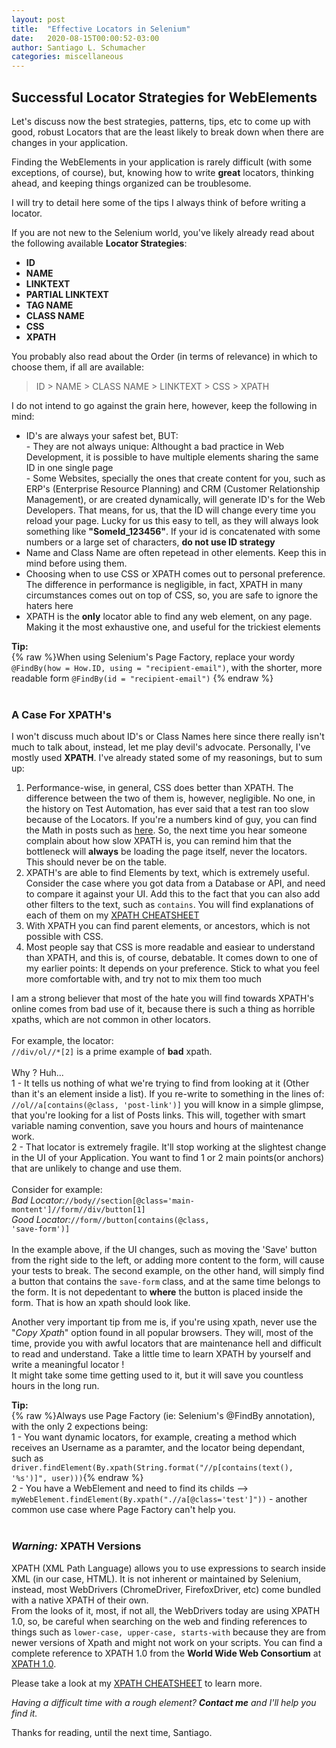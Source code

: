 ```yaml
---
layout: post
title:  "Effective Locators in Selenium"
date:   2020-08-15T00:00:52-03:00
author: Santiago L. Schumacher
categories: miscellaneous
---
```


<h2>Successful Locator Strategies for WebElements</h2>

Let's discuss now the best strategies, patterns, tips, etc to come up with good, robust Locators that are the least likely to break down when there are 
changes in your application.

Finding the WebElements in your application is rarely difficult (with some exceptions, of course), but, knowing how to write <strong>great</strong> locators, thinking ahead,
and keeping things organized can be troublesome.

I will try to detail here some of the tips I always think of before writing a locator.

If you are not new to the Selenium world, you've likely already read about the following available <strong>Locator Strategies</strong>:

<ul> 
<li><strong>ID</strong></li> 
<li><strong>NAME</strong></li> 
<li><strong>LINKTEXT</strong></li> 
<li><strong>PARTIAL LINKTEXT</strong></li> 
<li><strong>TAG NAME</strong></li> 
<li><strong>CLASS NAME</strong></li> 
<li><strong>CSS</strong></li> 
<li><strong>XPATH</strong></li> 
</ul>

You probably also read about the Order (in terms of relevance) in which to choose them, if all are available:
<blockquote>
ID > NAME > CLASS NAME > LINKTEXT > CSS > XPATH
</blockquote>

I do not intend to go against the grain here, however, keep the following in mind:

<ul>
<li>ID's are always your safest bet, BUT: <br/>
	- They are not always unique: Althought a bad practice in Web Development, it is possible to have multiple elements sharing the same ID in one single page <br/>
	- Some Websites, specially the ones that create content for you, such as ERP's (Enterprise Resource Planning) and CRM (Customer Relationship Management), or are created dynamically, will generate ID's for the Web Developers. That means, for us, that the ID will change every time you reload your page. Lucky for us this easy to tell, as they will always look something like <strong>"SomeId_123456"</strong>. If your id is concatenated with some numbers or a large set of characters, <strong>do not use ID strategy</strong></li>
<li>Name and Class Name are often repetead in other elements. Keep this in mind before using them.</li>
<li>Choosing when to use CSS or XPATH comes out to personal preference. The difference in performance is negligible, in fact, XPATH in many circumstances comes out on top of CSS, so, you are safe to ignore the haters here</li>
<li>XPATH is the <strong>only</strong> locator able to find any web element, on any page. Making it the most exhaustive one, and useful for the trickiest elements</li>
</ul>


<section class="tips-container">
    <div class="tip"> <strong> Tip: </strong><br/>{% raw %}When using Selenium's Page Factory, replace your wordy <code>@FindBy(how = How.ID, using = "recipient-email")</code>, 
	with the shorter, more readable form <code>@FindBy(id = "recipient-email")</code> {% endraw %}
	</div>
</section>
<br/>
<h3>A Case For XPATH's</h3>

I won't discuss much about ID's or Class Names here since there really isn't much to talk about, instead, let me play devil's advocate. Personally, I've mostly used
<strong>XPATH</strong>. I've already stated some of my reasonings, but to sum up:

<div>
<ol>
	<li>Performance-wise, in general, CSS does better than XPATH. The difference between the two of them is, however, negligible. No one, in the history on Test Automation, has ever said that a test ran too slow because of the Locators.
	If you're a numbers kind of guy, you can find the Math in posts such as <a href ="http://elementalselenium.com/tips/33-xpath-vs-css-revisited">here</a>. So, the next time you hear someone complain about how slow 
	XPATH is, you can remind him that the bottleneck will <strong>always</strong> be loading the page itself, never the locators. This should never be on the table.</li>
	<li>XPATH's are able to find Elements by text, which is extremely useful. Consider the case where you got data from a Database or API, and need to compare it against your UI. Add this to the
	fact that you can also add other filters to the text, such as <code>contains</code>.  You will find explanations of each of them on my <a href='https://docs.google.com/spreadsheets/d/13a-wUwPx-9BIpa4odchN-mmnEZd2j8KHH9uO_RNBblg/edit?usp=sharing'>XPATH CHEATSHEET</a></li>
	<li>With XPATH you can find parent elements, or ancestors, which is not possible with CSS. </li>
	<li>Most people say that CSS is more readable and easiear to understand than XPATH, and this is, of course, debatable. It comes down to one of my earlier points: It depends on your preference. Stick to what you feel more comfortable with, and try not to mix them too much</li>
</ol>
</div>

I am a strong believer that most of the hate you will find towards XPATH's online comes from bad use of it, because there is such a thing as horrible xpaths, which are not common in other locators.<br/><br/>
For example, the locator:<br/>
 <code>//div/ol//*[2]</code> is a prime example of <strong>bad</strong> xpath. 
 <br/><br/>
Why ? Huh... <br/>
1 - It tells us nothing of what we're trying to find from looking at it (Other than it's an element inside a list). If you re-write to something in the lines of:
<code>//ol//a[contains(@class, 'post-link')]</code> you will know in a simple glimpse, that you're looking for a list of Posts links.
This will, together with smart variable naming convention, save you hours and hours of maintenance work.<br/>
2 - That locator is extremely fragile. It'll stop working at the slightest change in the UI of your Application. You want to find 1 or 2 main points(or anchors) that are unlikely to change
and use them.<br/><br/>
Consider for example:<br/>
<i>Bad Locator:</i><code>//body//section[@class='main-montent']//form//div/button[1]</code><br/>
<i>Good Locator:</i><code>//form//button[contains(@class, 'save-form')]</code><br/><br/>
In the example above, if the UI changes, such as moving the 'Save' button from the right side to the left, or adding more content to the form, will cause your tests to break.
The second example, on the other hand, will simply find a button that contains the <code>save-form</code> class, and at the same time belongs to the form. It is not depedentant to <strong>where</strong> the button is placed inside the form. That is how an xpath should look like.

Another very important tip from me is, if you're using xpath, never use the "<i>Copy Xpath</i>" option found in all popular browsers. They will, most of the time, provide you with awful locators that are maintenance hell and difficult to read and understand.
Take a little time to learn XPATH by yourself and write a meaningful locator !<br/> It might take some time getting used to it, but it will save you countless hours in the long run.

<section class="tips-container">
    <div class="tip"> <strong> Tip: </strong><br/>{% raw %}Always use Page Factory (ie: Selenium's @FindBy annotation), with the only 2 expections being:<br/>
	1 - You want dynamic locators, for example, creating a method which receives an Username as a paramter, and the locator being dependant, such as <code>driver.findElement(By.xpath(String.format("//p[contains(text(), '%s')]", user)))</code>{% endraw %}<br/>
	2 - You have a WebElement and need to find its childs --> <code>myWebElement.findElement(By.xpath(".//a[@class='test']"))</code> - another common use case where Page Factory can't help you.<br/>
	</div>
</section>
<br/>

<h3><i>Warning: </i>XPATH Versions</h3>
XPATH (XML Path Language) allows you to use expressions to search inside XML (in our case, HTML). 
It is not inherent or maintained by Selenium, instead, most WebDrivers (ChromeDriver, FirefoxDriver, etc) come bundled with a native XPATH of their own. <br/>
From the looks of it, most, if not all, the WebDrivers today are using XPATH 1.0, so, be careful when searching on the web and finding references to things such as <code>lower-case, upper-case, starts-with</code> 
because they are from newer versions of Xpath and might not work on your scripts. 
You can find a complete reference to XPATH 1.0 from the <strong>World Wide Web Consortium</strong> at <a href='https://www.w3.org/TR/1999/REC-xpath-19991116/'>XPATH 1.0</a>.



Please take a look at my <a href='https://docs.google.com/spreadsheets/d/13a-wUwPx-9BIpa4odchN-mmnEZd2j8KHH9uO_RNBblg/edit?usp=sharing'>XPATH CHEATSHEET</a> to learn more. 

<i>Having a difficult time with a rough element? <strong>Contact me</strong> and I'll help you find it.</i>



Thanks for reading, until the next time,
Santiago.